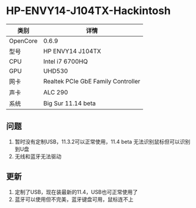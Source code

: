 # HP-ENVY14-J104TX-Hackintosh
|类别|详情|
|----------|----------|
|OpenCore|0.6.9|
|型号|HP ENVY14 J104TX|
|CPU|Intel i7 6700HQ|
|GPU|UHD530|
|网卡|Realtek PCIe GbE Family Controller |
|声卡|ALC 290|
|系统|Big Sur 11.14 beta|

## 问题
1. 暂时没有定制USB，11.3.2可以正常使用，11.4 beta 无法识别鼠标但可以识别到U盘
2. 无线和蓝牙无法驱动

## 更新
1. 定制了USB，现在装最新的11.4，USB也可正常使用了
2. 蓝牙可以使用但不完美，蓝牙键盘可用，鼠标连不上

